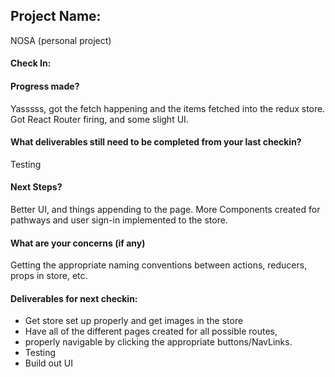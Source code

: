 ## Project Name:
NOSA (personal project)


#### Check In:

#### Progress made?
Yasssss, got the fetch happening and the items fetched into the redux store.  Got React Router firing, and some slight UI.

#### What deliverables still need to be completed from your last checkin?
Testing

#### Next Steps?
Better UI, and things appending to the page.  More Components created for pathways and user sign-in implemented to the store.

#### What are your concerns (if any)
Getting the appropriate naming conventions between actions, reducers, props in store, etc.

#### Deliverables for next checkin:
* Get store set up properly and get images in the store
* Have all of the different pages created for all possible routes, 
* properly navigable by clicking the appropriate buttons/NavLinks.  
* Testing
* Build out UI
